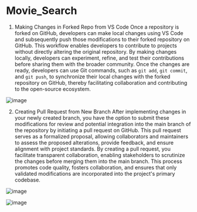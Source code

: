 # Movie_Search
1. Making Changes in Forked Repo from VS Code
Once a repository is forked on GitHub, developers can make local changes using VS Code and subsequently push those modifications to their forked repository on GitHub. This workflow enables developers to contribute to projects without directly altering the original repository. By making changes locally, developers can experiment, refine, and test their contributions before sharing them with the broader community. Once the changes are ready, developers can use Git commands, such as `git add`, `git commit`, and `git push`, to synchronize their local changes with the forked repository on GitHub, thereby facilitating collaboration and contributing to the open-source ecosystem.
 
![image](https://github.com/GodhuliVyas/Movie_Search/assets/126496013/f7e6d002-cba9-4aa4-9a46-4885aa5df184)



2. Creating Pull Request from New Branch
After implementing changes in your newly created branch, you have the option to submit these modifications for review and potential integration into the main branch of the repository by initiating a pull request on GitHub. This pull request serves as a formalized proposal, allowing collaborators and maintainers to assess the proposed alterations, provide feedback, and ensure alignment with project standards. By creating a pull request, you facilitate transparent collaboration, enabling stakeholders to scrutinize the changes before merging them into the main branch. This process promotes code quality, fosters collaboration, and ensures that only validated modifications are incorporated into the project's primary codebase.


![image](https://github.com/GodhuliVyas/Movie_Search/assets/126496013/54de0732-7bf3-4fcc-b35b-ee634b54edc1)



![image](https://github.com/GodhuliVyas/Movie_Search/assets/126496013/945951a2-8ad0-4c76-ba07-af82ea73d202)

